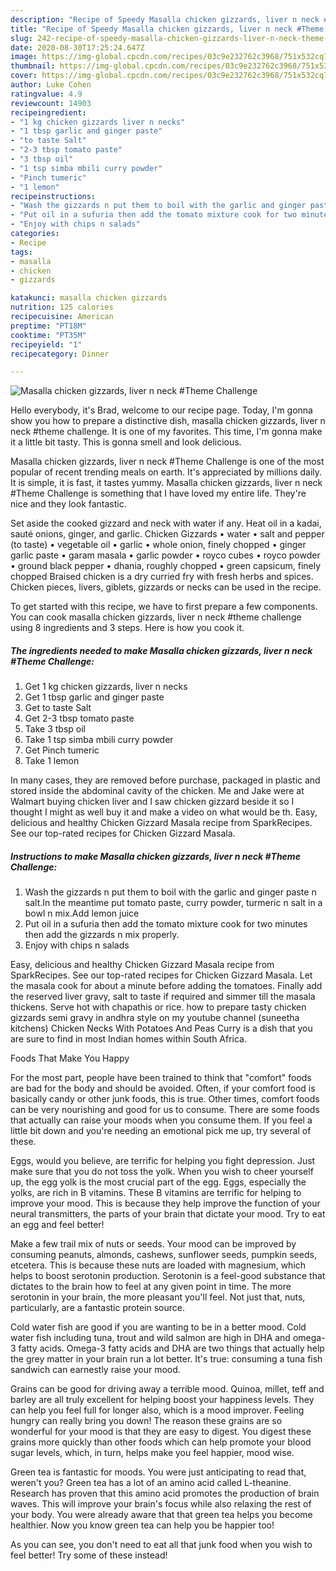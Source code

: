 ```yaml
---
description: "Recipe of Speedy Masalla chicken gizzards, liver n neck #Theme Challenge"
title: "Recipe of Speedy Masalla chicken gizzards, liver n neck #Theme Challenge"
slug: 242-recipe-of-speedy-masalla-chicken-gizzards-liver-n-neck-theme-challenge
date: 2020-08-30T17:25:24.647Z
image: https://img-global.cpcdn.com/recipes/03c9e232762c3968/751x532cq70/masalla-chicken-gizzards-liver-n-neck-theme-challenge-recipe-main-photo.jpg
thumbnail: https://img-global.cpcdn.com/recipes/03c9e232762c3968/751x532cq70/masalla-chicken-gizzards-liver-n-neck-theme-challenge-recipe-main-photo.jpg
cover: https://img-global.cpcdn.com/recipes/03c9e232762c3968/751x532cq70/masalla-chicken-gizzards-liver-n-neck-theme-challenge-recipe-main-photo.jpg
author: Luke Cohen
ratingvalue: 4.9
reviewcount: 14903
recipeingredient:
- "1 kg chicken gizzards liver n necks"
- "1 tbsp garlic and ginger paste"
- "to taste Salt"
- "2-3 tbsp tomato paste"
- "3 tbsp oil"
- "1 tsp simba mbili curry powder"
- "Pinch tumeric"
- "1 lemon"
recipeinstructions:
- "Wash the gizzards n put them to boil with the garlic and ginger paste n salt.In the meantime put tomato paste, curry powder, turmeric n salt in a bowl n mix.Add lemon juice"
- "Put oil in a sufuria then add the tomato mixture cook for two minutes then add the gizzards n mix properly."
- "Enjoy with chips n salads"
categories:
- Recipe
tags:
- masalla
- chicken
- gizzards

katakunci: masalla chicken gizzards 
nutrition: 125 calories
recipecuisine: American
preptime: "PT18M"
cooktime: "PT35M"
recipeyield: "1"
recipecategory: Dinner

---
```



![Masalla chicken gizzards, liver n neck #Theme Challenge](https://img-global.cpcdn.com/recipes/03c9e232762c3968/751x532cq70/masalla-chicken-gizzards-liver-n-neck-theme-challenge-recipe-main-photo.jpg)

Hello everybody, it's Brad, welcome to our recipe page. Today, I'm gonna show you how to prepare a distinctive dish, masalla chicken gizzards, liver n neck #theme challenge. It is one of my favorites. This time, I'm gonna make it a little bit tasty. This is gonna smell and look delicious.

Masalla chicken gizzards, liver n neck #Theme Challenge is one of the most popular of recent trending meals on earth. It's appreciated by millions daily. It is simple, it is fast, it tastes yummy. Masalla chicken gizzards, liver n neck #Theme Challenge is something that I have loved my entire life. They're nice and they look fantastic.

Set aside the cooked gizzard and neck with water if any. Heat oil in a kadai, sauté onions, ginger, and garlic. Chicken Gizzards • water • salt and pepper (to taste) • vegetable oil • garlic • whole onion, finely chopped • ginger garlic paste • garam masala • garlic powder • royco cubes • royco powder • ground black pepper • dhania, roughly chopped • green capsicum, finely chopped Braised chicken is a dry curried fry with fresh herbs and spices. Chicken pieces, livers, giblets, gizzards or necks can be used in the recipe.


To get started with this recipe, we have to first prepare a few components. You can cook masalla chicken gizzards, liver n neck #theme challenge using 8 ingredients and 3 steps. Here is how you cook it.

<!--inarticleads1-->

##### The ingredients needed to make Masalla chicken gizzards, liver n neck #Theme Challenge:

1. Get 1 kg chicken gizzards, liver n necks
1. Get 1 tbsp garlic and ginger paste
1. Get to taste Salt
1. Get 2-3 tbsp tomato paste
1. Take 3 tbsp oil
1. Take 1 tsp simba mbili curry powder
1. Get Pinch tumeric
1. Take 1 lemon


In many cases, they are removed before purchase, packaged in plastic and stored inside the abdominal cavity of the chicken. Me and Jake were at Walmart buying chicken liver and I saw chicken gizzard beside it so I thought I might as well buy it and make a video on what would be th. Easy, delicious and healthy Chicken Gizzard Masala recipe from SparkRecipes. See our top-rated recipes for Chicken Gizzard Masala. 

<!--inarticleads2-->

##### Instructions to make Masalla chicken gizzards, liver n neck #Theme Challenge:

1. Wash the gizzards n put them to boil with the garlic and ginger paste n salt.In the meantime put tomato paste, curry powder, turmeric n salt in a bowl n mix.Add lemon juice
1. Put oil in a sufuria then add the tomato mixture cook for two minutes then add the gizzards n mix properly.
1. Enjoy with chips n salads


Easy, delicious and healthy Chicken Gizzard Masala recipe from SparkRecipes. See our top-rated recipes for Chicken Gizzard Masala. Let the masala cook for about a minute before adding the tomatoes. Finally add the reserved liver gravy, salt to taste if required and simmer till the masala thickens. Serve hot with chapathis or rice. how to prepare tasty chicken gizzards semi gravy in andhra style on my youtube channel (suneetha kitchens) Chicken Necks With Potatoes And Peas Curry is a dish that you are sure to find in most Indian homes within South Africa. 

Foods That Make You Happy


For the most part, people have been trained to think that "comfort" foods are bad for the body and should be avoided. Often, if your comfort food is basically candy or other junk foods, this is true. Other times, comfort foods can be very nourishing and good for us to consume. There are some foods that actually can raise your moods when you consume them. If you feel a little bit down and you're needing an emotional pick me up, try several of these.

Eggs, would you believe, are terrific for helping you fight depression. Just make sure that you do not toss the yolk. When you wish to cheer yourself up, the egg yolk is the most crucial part of the egg. Eggs, especially the yolks, are rich in B vitamins. These B vitamins are terrific for helping to improve your mood. This is because they help improve the function of your neural transmitters, the parts of your brain that dictate your mood. Try to eat an egg and feel better!

Make a few trail mix of nuts or seeds. Your mood can be improved by consuming peanuts, almonds, cashews, sunflower seeds, pumpkin seeds, etcetera. This is because these nuts are loaded with magnesium, which helps to boost serotonin production. Serotonin is a feel-good substance that dictates to the brain how to feel at any given point in time. The more serotonin in your brain, the more pleasant you'll feel. Not just that, nuts, particularly, are a fantastic protein source.

Cold water fish are good if you are wanting to be in a better mood. Cold water fish including tuna, trout and wild salmon are high in DHA and omega-3 fatty acids. Omega-3 fatty acids and DHA are two things that actually help the grey matter in your brain run a lot better. It's true: consuming a tuna fish sandwich can earnestly raise your mood. 

Grains can be good for driving away a terrible mood. Quinoa, millet, teff and barley are all truly excellent for helping boost your happiness levels. They can help you feel full for longer also, which is a mood improver. Feeling hungry can really bring you down! The reason these grains are so wonderful for your mood is that they are easy to digest. You digest these grains more quickly than other foods which can help promote your blood sugar levels, which, in turn, helps make you feel happier, mood wise.

Green tea is fantastic for moods. You were just anticipating to read that, weren't you? Green tea has a lot of an amino acid called L-theanine. Research has proven that this amino acid promotes the production of brain waves. This will improve your brain's focus while also relaxing the rest of your body. You were already aware that that green tea helps you become healthier. Now you know green tea can help you be happier too!

As you can see, you don't need to eat all that junk food when you wish to feel better! Try some of these instead!


